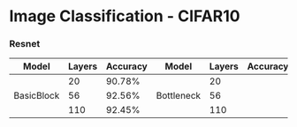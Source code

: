 # Image Classification - CIFAR10

### Resnet
| Model | Layers | Accuracy | Model | Layers | Accuracy |
|  ----  | ----  | ---- | ---- | ----| ---|
|           |20 | 90.78% |           |    20  |         |     
|BasicBlock |56 | 92.56% | Bottleneck|    56 |         |
|           | 110 |  92.45%    |           |    110|       |
